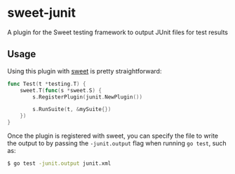 # sweet-junit #
A plugin for the Sweet testing framework to output JUnit files for test results

## Usage ##

Using this plugin with [sweet](https://www.github.com/aphistic/sweet) is pretty
straightforward:

```go
func Test(t *testing.T) {
    sweet.T(func(s *sweet.S) {
        s.RegisterPlugin(junit.NewPlugin())

        s.RunSuite(t, &mySuite{})
    })
}

```

Once the plugin is registered with sweet, you can specify the file to write the
output to by passing the `-junit.output` flag when running `go test`, such as:

```bash
$ go test -junit.output junit.xml
```
